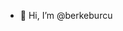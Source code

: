 - 👋 Hi, I’m @berkeburcu

<!---
berkeburcu/berkeburcu is a ✨ special ✨ repository because its `README.md` (this file) appears on your GitHub profile.
You can click the Preview link to take a look at your changes.
--->
